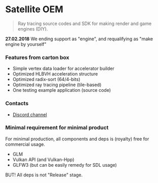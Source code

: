 # Satellite OEM

> Ray tracing source codes and SDK for making render and game engines (DIY). 

**27.02.2018** We ending support as "engine", and requalifying as "make engine by yourself"

### Features from carton box

* Simple vertex data loader for accelerator builder
* Optimized HLBVH acceleration structure 
* Optimized radix-sort (64/4-bits)
* Optimized ray tracing pipeline (tile-based)
* One testing example application (source code)

### Contacts 

* [Discord channel](https://discordapp.com/invite/HFfADHH)

### Minimal requirement for minimal product

For minimal production, all components and deps is (royalty) free for commercial usage. 

* GLM 
* Vulkan API (and Vulkan-Hpp)
* GLFW3 (but can be easily remedy for SDL usage)

BUT! All deps is not "Release" stage. 
